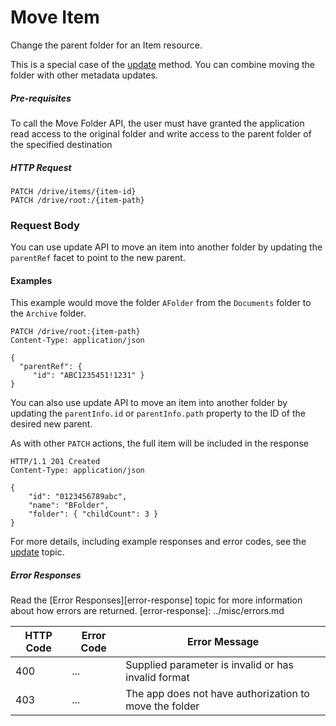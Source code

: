 ﻿# Move Item
Change the parent folder for an Item resource.

This is a special case of the [update](update.md) method. You can combine
moving the folder with other metadata updates.

##### Pre-requisites

To call the Move Folder API, the user must have granted the application read
access to the original folder and write access to the parent folder of the
specified destination

##### HTTP Request
<!-- { "blockType": "ignored" } -->
```
PATCH /drive/items/{item-id}
PATCH /drive/root:/{item-path}
```

### Request Body
You can use update API to move an item into another folder by updating the
`parentRef` facet to point to the new parent.

#### Examples

This example would move the folder `AFolder` from the `Documents` folder to
the `Archive` folder.

<!-- { "blockType": "request", "name": "move-item" } -->
```
PATCH /drive/root:{item-path}
Content-Type: application/json

{
  "parentRef": {
     "id": "ABC1235451!1231" }
}
```

You can also use update API to move an item into another folder by updating the
`parentInfo.id` or `parentInfo.path` property to the ID of the desired new parent.

As with other `PATCH` actions, the full item will be included in the response
<!-- { "blockType": "response", "@odata.type": "oneDrive.item", "truncated": true } -->
```
HTTP/1.1 201 Created
Content-Type: application/json

{
	"id": "0123456789abc",
	"name": "BFolder",
	"folder": { "childCount": 3 }
}
```

For more details, including example responses and error codes,
see the [update](update.md) topic.


##### Error Responses

Read the [Error Responses][error-response] topic for more information about
how errors are returned.
[error-response]: ../misc/errors.md

HTTP Code | Error Code | Error Message
--- | --- | ---
400 | ... | Supplied parameter is invalid or has invalid format
403 | ... | The app does not have authorization to move the folder
